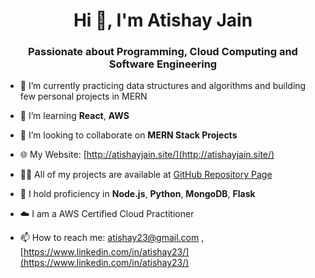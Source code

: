 <h1 align="center">Hi 👋, I'm Atishay Jain</h1>
<h3 align="center">Passionate about Programming, Cloud Computing and Software Engineering</h3>

- 🔭 I’m currently practicing data structures and algorithms and building few personal projects in MERN
  
- 🌱 I’m learning **React**, **AWS**

- 👯 I’m looking to collaborate on **MERN Stack Projects**

- 🌐 My Website: [http://atishayjain.site/](http://atishayjain.site/)

- 👨‍💻 All of my projects are available at [GitHub Repository Page](https://github.com/atishay2305-hub?tab=repositories)

- 💬 I hold proficiency in **Node.js**, **Python**, **MongoDB**, **Flask**

- ☁️ I am a AWS Certified Cloud Practitioner

- 📫 How to reach me: [atishay23@gmail.com](mailto:atishay23@gmail.com) , [https://www.linkedin.com/in/atishay23/](https://www.linkedin.com/in/atishay23/)

